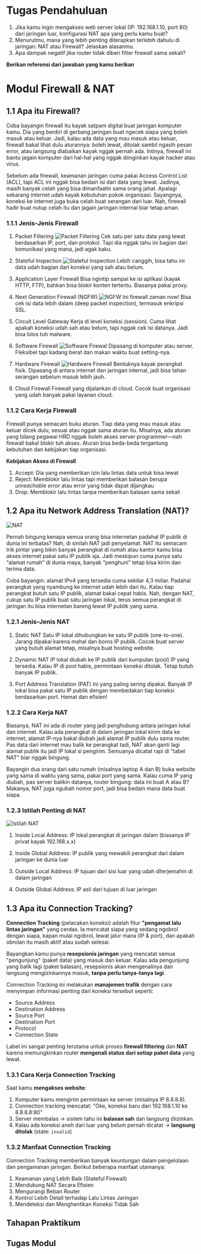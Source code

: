 # Tugas Pendahuluan
1. Jika kamu ingin mengakses web server lokal (IP: 192.168.1.10, port 80) dari jaringan luar, konfigurasi NAT apa yang perlu kamu buat?
2. Menurutmu, mana yang lebih penting diterapkan terlebih dahulu di jaringan: NAT atau Firewall? Jelaskan alasanmu.
3. Apa dampak negatif jika router tidak diberi filter firewall sama sekali?

**Berikan referensi dari jawaban yang kamu berikan**

# Modul Firewall & NAT
## 1.1 Apa itu Firewall?
Coba bayangin firewall itu kayak satpam digital buat jaringan komputer kamu. Dia yang berdiri di gerbang jaringan buat ngecek siapa yang boleh masuk atau keluar. Jadi, kalau ada data yang mau masuk atau keluar, firewall bakal lihat dulu aturannya: boleh lewat, ditolak sambil ngasih pesan error, atau langsung diabaikan kayak nggak pernah ada. Intinya, firewall ini bantu jagain komputer dari hal-hal yang nggak diinginkan kayak hacker atau virus.

Sebelum ada firewall, keamanan jaringan cuma pakai Access Control List (ACL), tapi ACL ini nggak bisa bedain isi dari data yang lewat. Jadinya, masih banyak celah yang bisa dimanfaatin sama orang jahat. Apalagi sekarang internet udah kayak kebutuhan pokok organisasi. Sayangnya, koneksi ke internet juga buka celah buat serangan dari luar. Nah, firewall hadir buat nutup celah itu dan jagain jaringan internal biar tetap aman.

### 1.1.1 Jenis-Jenis Firewall
1. Packet Filtering
![Packet Filtering](images/1.1.1_PacketFiltering.png)<d>
Cek satu per satu data yang lewat berdasarkan IP, port, dan protokol. Tapi dia nggak tahu ini bagian dari komunikasi yang mana, jadi agak kaku.

2. Stateful Inspection
![Stateful Inspection](images/1.1.1_StatefulInspection.webp)<d>
Lebih canggih, bisa tahu ini data udah bagian dari koneksi yang sah atau belum.

3. Application Layer Firewall<d>
Bisa ngintip sampai ke isi aplikasi (kayak HTTP, FTP), bahkan bisa blokir konten tertentu. Biasanya pakai proxy.

4. Next Generation Firewall (NGFW)
![NGFW](images/1.1.1_NGFW.webp)<d>
Ini firewall zaman now! Bisa cek isi data lebih dalam (deep packet inspection), termasuk enkripsi SSL.

5. Circuit Level Gateway<d>
Kerja di level koneksi (session). Cuma lihat apakah koneksi udah sah atau belum, tapi nggak cek isi datanya. Jadi bisa lolos tuh malware.

6. Software Firewall
![Software Firewal](images/1.1.1_SoftwareFirewall.webp)<d>
Dipasang di komputer atau server. Fleksibel tapi kadang berat dan makan waktu buat setting-nya.

7. Hardware Firewall
![Hardware Firewall](images/1.1.1_HardwareFirewall.webp)<d>
Bentuknya kayak perangkat fisik. Dipasang di antara internet dan jaringan internal, jadi bisa tahan serangan sebelum masuk lebih jauh.

8. Cloud Firewall<d>
Firewall yang dijalankan di cloud. Cocok buat organisasi yang udah banyak pakai layanan cloud.

### 1.1.2 Cara Kerja Firewall
Firewall punya semacam buku aturan. Tiap data yang mau masuk atau keluar dicek dulu, sesuai atau nggak sama aturan itu. Misalnya, ada aturan yang bilang pegawai HRD nggak boleh akses server programmer—nah firewall bakal blokir tuh akses. Aturan bisa beda-beda tergantung kebutuhan dan kebijakan tiap organisasi.

**Kebijakan Akses di Firewall**
1. Accept: Dia yang memberikan izin lalu lintas data untuk bisa lewat
2. Reject: Memblokir lalu lintas tapi memberikan balasan berupa *unreachable error* atau error yang tidak dapat dijangkau
3. Drop: Memblokir lalu lintas tanpa memberikan balasan sama sekali

## 1.2 Apa itu Network Address Translation (NAT)?
![NAT](images/1.2_NAT.jpg)

Pernah bingung kenapa semua orang bisa internetan padahal IP publik di dunia ini terbatas? Nah, di sinilah NAT jadi penyelamat. NAT itu semacam trik pintar yang bikin banyak perangkat di rumah atau kantor kamu bisa akses internet pakai satu IP publik aja. Jadi meskipun cuma punya satu “alamat rumah” di dunia maya, banyak “penghuni” tetap bisa kirim dan terima data.

Coba bayangin: alamat IPv4 yang tersedia cuma sekitar 4,3 miliar. Padahal perangkat yang nyambung ke internet udah lebih dari itu. Kalau tiap perangkat butuh satu IP publik, alamat bakal cepat habis. Nah, dengan NAT, cukup satu IP publik buat satu jaringan lokal, terus semua perangkat di jaringan itu bisa internetan bareng lewat IP publik yang sama.

### 1.2.1 Jenis-Jenis NAT
1. Static NAT<d>
Satu IP lokal dihubungkan ke satu IP publik (one-to-one). Jarang dipakai karena mahal dan boros IP publik. Cocok buat server yang butuh alamat tetap, misalnya buat hosting website.

2. Dynamic NAT<d>
IP lokal diubah ke IP publik dari kumpulan (pool) IP yang tersedia. Kalau IP di pool habis, permintaan koneksi ditolak. Tetap butuh banyak IP publik.

3. Port Address Translation (PAT)<d>
Ini yang paling sering dipakai. Banyak IP lokal bisa pakai satu IP publik dengan membedakan tiap koneksi berdasarkan port. Hemat dan efisien!

### 1.2.2 Cara Kerja NAT
Biasanya, NAT ini ada di router yang jadi penghubung antara jaringan lokal dan internet. Kalau ada perangkat di dalam jaringan lokal kirim data ke internet, alamat IP-nya bakal diubah jadi alamat IP publik dulu sama router. Pas data dari internet mau balik ke perangkat tadi, NAT akan ganti lagi alamat publik itu jadi IP lokal si pengirim. Semuanya dicatat rapi di "tabel NAT" biar nggak bingung.

Bayangin dua orang dari satu rumah (misalnya laptop A dan B) buka website yang sama di waktu yang sama, pakai port yang sama. Kalau cuma IP yang diubah, pas server balikin datanya, router bingung: data ini buat A atau B? Makanya, NAT juga ngubah nomor port, jadi bisa bedain mana data buat siapa.

### 1.2.3 Istilah Penting di NAT
![Istilah NAT](images/1.2.3_IstilahNAT.png)<d>
1. Inside Local Address: IP lokal perangkat di jaringan dalam (biasanya IP privat kayak 192.168.x.x)

2. Inside Global Address: IP publik yang mewakili perangkat dari dalam jaringan ke dunia luar

3. Outside Local Address: IP tujuan dari sisi luar yang udah diterjemahin di dalam jaringan

4. Outside Global Address: IP asli dari tujuan di luar jaringan

## 1.3 Apa itu Connection Tracking?
**Connection Tracking** (pelacakan koneksi) adalah fitur **"pengamat lalu lintas jaringan"** yang cerdas. Ia mencatat siapa yang sedang ngobrol dengan siapa, kapan mulai ngobrol, lewat jalur mana (IP & port), dan apakah obrolan itu masih aktif atau sudah selesai.

Bayangkan kamu punya **resepsionis jaringan** yang mencatat semua "pengunjung" (paket data) yang masuk dan keluar. Kalau ada pengunjung yang balik lagi (paket balasan), resepsionis akan mengenalinya dan langsung mengizinkannya masuk, **tanpa perlu tanya-tanya lagi**.

Connection Tracking ini melakukan **manajemen trafik** dengan cara menyimpan informasi penting dari koneksi tersebut seperti:

- Source Address
- Destination Address
- Source Port
- Destination Port
- Protocol
- Connection State

Label ini sangat penting terutama untuk proses **firewall filtering** dan **NAT** karena memungkinkan router **mengenali status dari setiap paket data** yang lewat.

### 1.3.1 Cara Kerja Connection Tracking
Saat kamu **mengakses website**:
1. Komputer kamu mengirim permintaan ke server (misalnya IP 8.8.8.8).
2. Connection tracking mencatat: "Oke, koneksi baru dari 192.168.1.10 ke 8.8.8.8:80"
3. Server membalas → sistem tahu ini **balasan sah** dan langsung diizinkan.
4. Kalau ada koneksi aneh dari luar yang belum pernah dicatat → **langsung ditolak** (state: `invalid`)

### 1.3.2 Manfaat Connection Tracking
Connection Tracking memberikan banyak keuntungan dalam pengelolaan dan pengamanan jaringan. Berikut beberapa manfaat utamanya:
1. Keamanan yang Lebih Baik (Stateful Firewall)
2. Mendukung NAT Secara Efisien
3. Mengurangi Beban Router
4. Kontrol Lebih Detail terhadap Lalu Lintas Jaringan
5. Mendeteksi dan Menghentikan Koneksi Tidak Sah

## Tahapan Praktikum

## Tugas Modul

